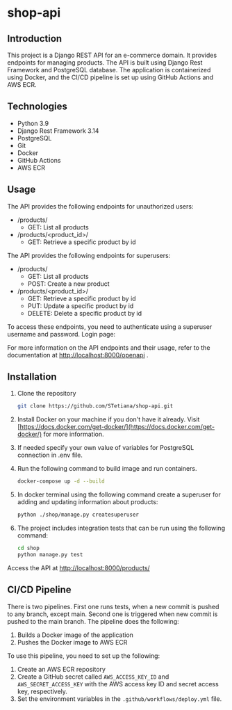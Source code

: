# shop-api

## **Introduction**

This project is a Django REST API for an e-commerce domain. It provides endpoints for managing products. The API is built using Django Rest Framework and PostgreSQL database. The application is containerized using Docker, and the CI/CD pipeline is set up using GitHub Actions and AWS ECR.

## Technologies

- Python 3.9
- Django Rest Framework 3.14
- PostgreSQL
- Git
- Docker
- GitHub Actions
- AWS ECR

## Usage

The API provides the following endpoints for unauthorized users:

- /products/
    - GET: List all products
- /products/<product_id>/
    - GET: Retrieve a specific product by id

The API provides the following endpoints for superusers:

- /products/
    - GET: List all products
    - POST: Create a new product
- /products/<product_id>/
    - GET: Retrieve a specific product by id
    - PUT: Update a specific product by id
    - DELETE: Delete a specific product by id

To access these endpoints, you need to authenticate using a superuser username and password. Login page: 

For more information on the API endpoints and their usage, refer to the documentation at [http://localhost:8000/openapi](http://localhost:8000/openapi)
.

## Installation

1. Clone the repository
    
    ```bash
    git clone https://github.com/STetiana/shop-api.git
    ```
    
2. Install Docker on your machine if you don't have it already. Visit [https://docs.docker.com/get-docker/](https://docs.docker.com/get-docker/)
 for more information.
3. If needed specify your own value of variables for PostgreSQL connection in .env file.
4. Run the following command to build image and run containers. 
    
    ```bash
    docker-compose up -d --build
    ```
    
5. In docker terminal using the following command create a superuser for adding and updating information about products:
    
    ```bash
    python ./shop/manage.py createsuperuser
    ```
    
6. The project includes integration tests that can be run using the following command:
    
    ```bash
    cd shop
    python manage.py test
    ```
    

Access the API at [http://localhost:8000/products/](http://localhost:8000/products/)

## CI/CD Pipeline

There is two pipelines. First one runs tests, when a new commit is pushed to any branch, except main. Second one is triggered when new commit is pushed to the main branch. The pipeline does the following:

1. Builds a Docker image of the application
2. Pushes the Docker image to AWS ECR

To use this pipeline, you need to set up the following:

1. Create an AWS ECR repository
2. Create a GitHub secret called `AWS_ACCESS_KEY_ID` and `AWS_SECRET_ACCESS_KEY` with the AWS access key ID and secret access key, respectively.
3. Set the environment variables in the `.github/workflows/deploy.yml` file.
